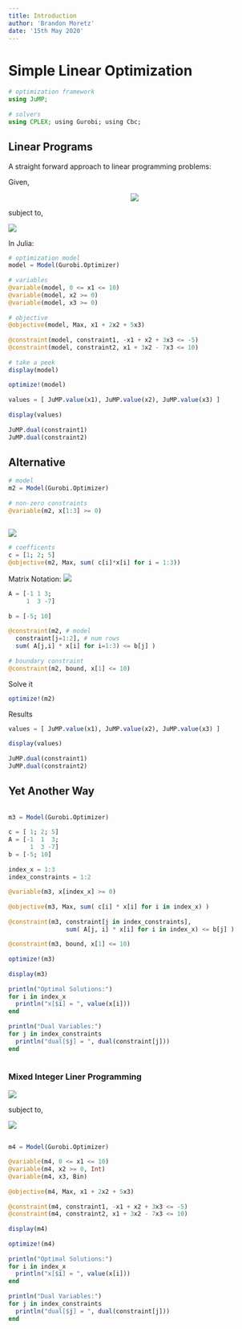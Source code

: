 ```yaml
---
title: Introduction
author: 'Brandon Moretz'
date: '15th May 2020'
---  
```

  
  
#  Simple Linear Optimization
  
  
```julia
# optimization framework
using JuMP;
  
# solvers
using CPLEX; using Gurobi; using Cbc;
```
  
##  Linear Programs
  
  
A straight forward approach to linear programming problems:
  
Given,
  
<p align="center"><img src="https://latex.codecogs.com/gif.latex?max%20&#x5C;;%20x_1%20+%202x_2%20+%205x_3"/></p>  
  
  
subject to,
  
<img src="https://latex.codecogs.com/gif.latex?&#x5C;begin{aligned}&#x5C;%20-x_1%20+%20x_2%20+%203x_3%20%20&#x5C;le%20-5%20&#x5C;&#x5C;&#x5C;%20x_1%203x_2%20-%207x_3%20&#x5C;le%2010%20&#x5C;&#x5C;&#x5C;%200%20&#x5C;le%20x_1%20&#x5C;le%2010%20&#x5C;&#x5C;&#x5C;%20x_2%20&#x5C;ge%200%20&#x5C;&#x5C;&#x5C;%20x_3%20&#x5C;ge%200&#x5C;end{aligned}"/>
  
In Julia:
  
```julia
# optimization model
model = Model(Gurobi.Optimizer)
  
# variables
@variable(model, 0 <= x1 <= 10)
@variable(model, x2 >= 0)
@variable(model, x3 >= 0)
  
# objective
@objective(model, Max, x1 + 2x2 + 5x3)
  
@constraint(model, constraint1, -x1 + x2 + 3x3 <= -5)
@constraint(model, constraint2, x1 + 3x2 - 7x3 <= 10)
  
# take a peek
display(model)
  
optimize!(model)
  
values = [ JuMP.value(x1), JuMP.value(x2), JuMP.value(x3) ]
  
display(values)
  
JuMP.dual(constraint1)
JuMP.dual(constraint2)
```
  
##  Alternative
  
  
```julia
# model
m2 = Model(Gurobi.Optimizer)
  
# non-zero constraints
@variable(m2, x[1:3] >= 0)
  
```
  
<img src="https://latex.codecogs.com/gif.latex?max%20&#x5C;;%20&#x5C;sum_{i=1}^3%20c_i%20x_i"/>
  
```julia
# coefficents
c = [1; 2; 5]
@objective(m2, Max, sum( c[i]*x[i] for i = 1:3))
```
  
Matrix Notation: <img src="https://latex.codecogs.com/gif.latex?Ax%20&#x5C;le%20b"/>
  
```julia
A = [-1 1 3;
     1  3 -7]
  
b = [-5; 10]
  
@constraint(m2, # model
  constraint[j=1:2], # num rows
  sum( A[j,i] * x[i] for i=1:3) <= b[j] )
  
# boundary constraint
@constraint(m2, bound, x[1] <= 10)
```
  
Solve it
  
```julia
optimize!(m2)
```
  
Results
  
```julia
values = [ JuMP.value(x1), JuMP.value(x2), JuMP.value(x3) ]
  
display(values)
  
JuMP.dual(constraint1)
JuMP.dual(constraint2)
```
  
##  Yet Another Way
  
  
```julia
  
m3 = Model(Gurobi.Optimizer)
  
c = [ 1; 2; 5]
A = [-1  1  3;
      1  3 -7]
b = [-5; 10]
  
index_x = 1:3
index_constraints = 1:2
  
@variable(m3, x[index_x] >= 0)
  
@objective(m3, Max, sum( c[i] * x[i] for i in index_x) )
  
@constraint(m3, constraint[j in index_constraints],
                sum( A[j, i] * x[i] for i in index_x) <= b[j] )
  
@constraint(m3, bound, x[1] <= 10)
  
optimize!(m3)
  
display(m3)
  
println("Optimal Solutions:")
for i in index_x
  println("x[$i] = ", value(x[i]))
end
  
println("Dual Variables:")
for j in index_constraints
  println("dual[$j] = ", dual(constraint[j]))
end
  
```
  
###  Mixed Integer Liner Programming
  
  
<img src="https://latex.codecogs.com/gif.latex?max%20&#x5C;;%20x_1%20+%202x_2%20+%205x_3"/>
  
subject to,
  
<img src="https://latex.codecogs.com/gif.latex?&#x5C;begin{aligned}&#x5C;%20-x_1%20+%20x_2%20+%203x_3%20%20&#x5C;le%20-5%20&#x5C;&#x5C;&#x5C;%20x_1%203x_2%20-%207x_3%20&#x5C;le%2010%20&#x5C;&#x5C;&#x5C;%200%20&#x5C;le%20x_1%20&#x5C;le%2010%20&#x5C;&#x5C;&#x5C;%20x_2%20&#x5C;ge%200%20&#x5C;;%20Integer%20&#x5C;&#x5C;&#x5C;%20x_3%20&#x5C;in%20{0,%201}&#x5C;end{aligned}"/>
  
```julia
  
m4 = Model(Gurobi.Optimizer)
  
@variable(m4, 0 <= x1 <= 10)
@variable(m4, x2 >= 0, Int)
@variable(m4, x3, Bin)
  
@objective(m4, Max, x1 + 2x2 + 5x3)
  
@constraint(m4, constraint1, -x1 + x2 + 3x3 <= -5)
@constraint(m4, constraint2, x1 + 3x2 - 7x3 <= 10)
  
display(m4)
  
optimize!(m4)
  
println("Optimal Solutions:")
for i in index_x
  println("x[$i] = ", value(x[i]))
end
  
println("Dual Variables:")
for j in index_constraints
  println("dual[$j] = ", dual(constraint[j]))
end
  
```
  